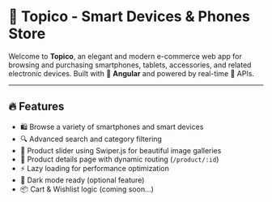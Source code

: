 # 📱 Topico - Smart Devices & Phones Store

Welcome to **Topico**, an elegant and modern e-commerce web app for browsing and purchasing smartphones, tablets, accessories, and related electronic devices. Built with 💪 **Angular** and powered by real-time 📡 APIs.

---

## 🔥 Features

- 🛍️ Browse a variety of smartphones and smart devices
- 🔍 Advanced search and category filtering
- 📸 Product slider using Swiper.js for beautiful image galleries
- 🧾 Product details page with dynamic routing (`/product/:id`)
- ⚡ Lazy loading for performance optimization
- 🌙 Dark mode ready (optional feature)
- 📦 Cart & Wishlist logic (coming soon...)




